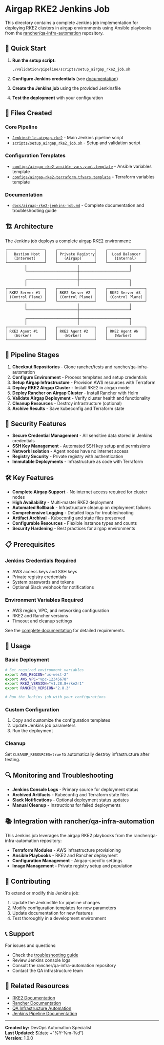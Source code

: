 # Airgap RKE2 Jenkins Job

This directory contains a complete Jenkins job implementation for deploying RKE2 clusters in airgap environments using Ansible playbooks from the [rancher/qa-infra-automation](https://github.com/rancher/qa-infra-automation) repository.

## 🚀 Quick Start

1. **Run the setup script:**
   ```bash
   ./validation/pipeline/scripts/setup_airgap_rke2_job.sh
   ```

2. **Configure Jenkins credentials** (see [documentation](docs/airgap-rke2-jenkins-job.md#jenkins-credentials))

3. **Create the Jenkins job** using the provided Jenkinsfile

4. **Test the deployment** with your configuration

## 📁 Files Created

### Core Pipeline
- [`Jenkinsfile.airgap.rke2`](Jenkinsfile.airgap.rke2) - Main Jenkins pipeline script
- [`scripts/setup_airgap_rke2_job.sh`](scripts/setup_airgap_rke2_job.sh) - Setup and validation script

### Configuration Templates
- [`configs/airgap-rke2-ansible-vars.yaml.template`](configs/airgap-rke2-ansible-vars.yaml.template) - Ansible variables template
- [`configs/airgap-rke2-terraform.tfvars.template`](configs/airgap-rke2-terraform.tfvars.template) - Terraform variables template

### Documentation
- [`docs/airgap-rke2-jenkins-job.md`](docs/airgap-rke2-jenkins-job.md) - Complete documentation and troubleshooting guide

## 🏗️ Architecture

The Jenkins job deploys a complete airgap RKE2 environment:

```
┌─────────────────┐    ┌─────────────────┐    ┌─────────────────┐
│   Bastion Host  │    │ Private Registry│    │  Load Balancer  │
│   (Internet)    │    │   (Airgap)      │    │   (Internal)    │
└─────────────────┘    └─────────────────┘    └─────────────────┘
         │                       │                       │
         └───────────────────────┼───────────────────────┘
                                 │
         ┌───────────────────────┼───────────────────────┐
         │                       │                       │
┌─────────────────┐    ┌─────────────────┐    ┌─────────────────┐
│ RKE2 Server #1  │    │ RKE2 Server #2  │    │ RKE2 Server #3  │
│ (Control Plane) │    │ (Control Plane) │    │ (Control Plane) │
└─────────────────┘    └─────────────────┘    └─────────────────┘
         │                       │                       │
         └───────────────────────┼───────────────────────┘
                                 │
         ┌───────────────────────┼───────────────────────┐
         │                       │                       │
┌─────────────────┐    ┌─────────────────┐    ┌─────────────────┐
│ RKE2 Agent #1   │    │ RKE2 Agent #2   │    │ RKE2 Agent #N   │
│   (Worker)      │    │   (Worker)      │    │   (Worker)      │
└─────────────────┘    └─────────────────┘    └─────────────────┘
```

## 🔧 Pipeline Stages

1. **Checkout Repositories** - Clone rancher/tests and rancher/qa-infra-automation
2. **Configure Environment** - Process templates and setup credentials
3. **Setup Airgap Infrastructure** - Provision AWS resources with Terraform
4. **Deploy RKE2 Airgap Cluster** - Install RKE2 in airgap mode
5. **Deploy Rancher on Airgap Cluster** - Install Rancher with Helm
6. **Validate Airgap Deployment** - Verify cluster health and functionality
7. **Cleanup Resources** - Destroy infrastructure (optional)
8. **Archive Results** - Save kubeconfig and Terraform state

## 🔐 Security Features

- **Secure Credential Management** - All sensitive data stored in Jenkins credentials
- **SSH Key Management** - Automated SSH key setup and permissions
- **Network Isolation** - Agent nodes have no internet access
- **Registry Security** - Private registry with authentication
- **Immutable Deployments** - Infrastructure as code with Terraform

## 🛠️ Key Features

- **Complete Airgap Support** - No internet access required for cluster nodes
- **High Availability** - Multi-master RKE2 deployment
- **Automated Rollback** - Infrastructure cleanup on deployment failures
- **Comprehensive Logging** - Detailed logs for troubleshooting
- **Artifact Archival** - Kubeconfig and state files preserved
- **Configurable Resources** - Flexible instance types and counts
- **Security Hardening** - Best practices for airgap environments

## 📋 Prerequisites

### Jenkins Credentials Required
- AWS access keys and SSH keys
- Private registry credentials
- System passwords and tokens
- Optional Slack webhook for notifications

### Environment Variables Required
- AWS region, VPC, and networking configuration
- RKE2 and Rancher versions
- Timeout and cleanup settings

See the [complete documentation](docs/airgap-rke2-jenkins-job.md) for detailed requirements.

## 🚦 Usage

### Basic Deployment
```bash
# Set required environment variables
export AWS_REGION="us-west-2"
export AWS_VPC="vpc-12345678"
export RKE2_VERSION="v1.28.8+rke2r1"
export RANCHER_VERSION="2.8.3"

# Run the Jenkins job with your configurations
```

### Custom Configuration
1. Copy and customize the configuration templates
2. Update Jenkins job parameters
3. Run the deployment

### Cleanup
Set `CLEANUP_RESOURCES=true` to automatically destroy infrastructure after testing.

## 🔍 Monitoring and Troubleshooting

- **Jenkins Console Logs** - Primary source for deployment status
- **Archived Artifacts** - Kubeconfig and Terraform state files
- **Slack Notifications** - Optional deployment status updates
- **Manual Cleanup** - Instructions for failed deployments

## 📚 Integration with rancher/qa-infra-automation

This Jenkins job leverages the airgap RKE2 playbooks from the rancher/qa-infra-automation repository:

- **Terraform Modules** - AWS infrastructure provisioning
- **Ansible Playbooks** - RKE2 and Rancher deployment
- **Configuration Management** - Airgap-specific settings
- **Image Management** - Private registry setup and population

## 🤝 Contributing

To extend or modify this Jenkins job:

1. Update the Jenkinsfile for pipeline changes
2. Modify configuration templates for new parameters
3. Update documentation for new features
4. Test thoroughly in a development environment

## 📞 Support

For issues and questions:
- Check the [troubleshooting guide](docs/airgap-rke2-jenkins-job.md#troubleshooting)
- Review Jenkins console logs
- Consult the rancher/qa-infra-automation repository
- Contact the QA infrastructure team

## 🔗 Related Resources

- [RKE2 Documentation](https://docs.rke2.io/)
- [Rancher Documentation](https://rancher.com/docs/)
- [QA Infrastructure Automation](https://github.com/rancher/qa-infra-automation)
- [Jenkins Pipeline Documentation](https://www.jenkins.io/doc/book/pipeline/)

---

**Created by:** DevOps Automation Specialist  
**Last Updated:** $(date +"%Y-%m-%d")  
**Version:** 1.0.0
